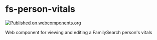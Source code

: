 # fs-person-vitals

[![Published on webcomponents.org](https://img.shields.io/badge/webcomponents.org-published-blue.svg)](https://www.webcomponents.org/element/fs-webcomponents/fs-person-vitals)

Web component for viewing and editing a FamilySearch person's vitals
